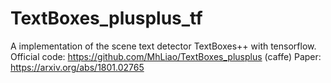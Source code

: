 # TextBoxes_plusplus_tf
A implementation of the scene text detector TextBoxes++ with tensorflow.
Official code: https://github.com/MhLiao/TextBoxes_plusplus (caffe) 
Paper: https://arxiv.org/abs/1801.02765
